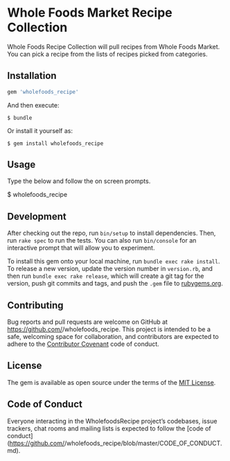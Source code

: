 # Whole Foods Market Recipe Collection

Whole Foods Recipe Collection will pull recipes from Whole Foods Market.
You can pick a recipe from the lists of recipes picked from categories.

## Installation

```ruby
gem 'wholefoods_recipe'
```

And then execute:

    $ bundle

Or install it yourself as:

    $ gem install wholefoods_recipe

## Usage

Type the below and follow the on screen prompts.

   $ wholefoods_recipe

## Development

After checking out the repo, run `bin/setup` to install dependencies. Then, run `rake spec` to run the tests. You can also run `bin/console` for an interactive prompt that will allow you to experiment.

To install this gem onto your local machine, run `bundle exec rake install`. To release a new version, update the version number in `version.rb`, and then run `bundle exec rake release`, which will create a git tag for the version, push git commits and tags, and push the `.gem` file to [rubygems.org](https://rubygems.org).

## Contributing

Bug reports and pull requests are welcome on GitHub at https://github.com/<github username>/wholefoods_recipe. This project is intended to be a safe, welcoming space for collaboration, and contributors are expected to adhere to the [Contributor Covenant](http://contributor-covenant.org) code of conduct.

## License

The gem is available as open source under the terms of the [MIT License](https://opensource.org/licenses/MIT).

## Code of Conduct

Everyone interacting in the WholefoodsRecipe project’s codebases, issue trackers, chat rooms and mailing lists is expected to follow the [code of conduct](https://github.com/<github username>/wholefoods_recipe/blob/master/CODE_OF_CONDUCT.md).
